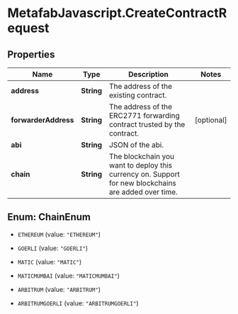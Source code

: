 # MetafabJavascript.CreateContractRequest

## Properties

Name | Type | Description | Notes
------------ | ------------- | ------------- | -------------
**address** | **String** | The address of the existing contract. | 
**forwarderAddress** | **String** | The address of the ERC2771 forwarding contract trusted by the contract. | [optional] 
**abi** | **String** | JSON of the abi. | 
**chain** | **String** | The blockchain you want to deploy this currency on. Support for new blockchains are added over time. | 



## Enum: ChainEnum


* `ETHEREUM` (value: `"ETHEREUM"`)

* `GOERLI` (value: `"GOERLI"`)

* `MATIC` (value: `"MATIC"`)

* `MATICMUMBAI` (value: `"MATICMUMBAI"`)

* `ARBITRUM` (value: `"ARBITRUM"`)

* `ARBITRUMGOERLI` (value: `"ARBITRUMGOERLI"`)




